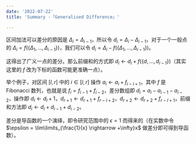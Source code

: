 ```yaml
---
date: '2022-07-22'
title: 'Summary -「Generalised Difference」'

---
```


区间加法可以差分的原因是 $\Delta_i = \Delta_{i-1}$，所以令 $\textit{d}_i = \Delta_i-\Delta_{i-1}$，对于一个一般点的 $\Delta_i = f(\{\Delta_1, \dots, \Delta_{i-1}\})$，我们可以令 $\textit{d}_i = \Delta_i-f(\{\Delta_1, \dots, \Delta_{i-1}\})$。

这得出了广义一点的差分。那么前缀和的方式即 $\textit{d}_i \gets d_i+f(\{d, \dots, d_{i-1}\})$（其实这里的 $f$ 改为下标的函数可能更准确一点）。

举个例子，对区间 $[l, r]$ 中的 $i \in [l, r]$ 操作 $a_i \gets a_i+f_{i-l+1}$，其中 $f$ 是 Fibonacci 数列，也就是说 $f_i = f_{i-1}+f_{i-2}$，差分数组即 $d_i = a_i-a_{i-1}-a_{i-2}$，操作即 $d_l \gets d_l+1$，$d_{r+1} \gets d_{r+1}+f_{r-l+2}$，$d_{r+2} \gets d_{r+2}+f_{r-l+1}$，前缀和方法即 $d_i \gets d_i+d_{i-1}+d_{i-2}$。

差分是导函数的一个演绎，即令研究范围中的 $\epsilon = 1$ 而得来的（在实数中令 $\epsilon = \lim\limits_{\frac{1}{x} \rightarrow +\infty}x$ 做差分即可得到导函数）。